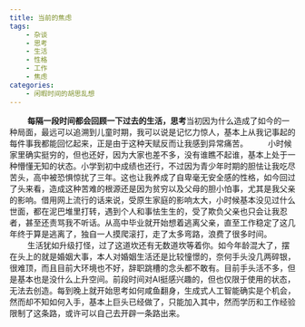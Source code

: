 ```yaml
---
title: 当前的焦虑
tags:
    - 杂谈
    - 思考
    - 生活
    - 性格
    - 工作
    - 焦虑
categories: 
    - 闲暇时间的胡思乱想
---
```


&nbsp;&nbsp;&nbsp;&nbsp;&nbsp;&nbsp;&nbsp;&nbsp;**每隔一段时间都会回顾一下过去的生活，思考**当初因为什么造成了如今的一种局面，最远可以追溯到儿童时期，我可以说是记忆力惊人，基本上从我记事起的每件事我都能回忆起来，正是由于这种天赋反而让我感到异常痛苦。
&nbsp;&nbsp;&nbsp;&nbsp;&nbsp;&nbsp;&nbsp;&nbsp;小时候家里确实挺穷的，但也还好，因为大家也差不多，没有谁瞧不起谁，基本上处于一种懵懂无知的状态。小学到初中成绩也还行，不过因为青少年时期的胆怯让我吃尽苦头，高中被恐惧惊扰了三年。这也让我养成了自卑毫无安全感的性格，如今回过了头来看，造成这种苦难的根源还是因为贫穷以及父母的胆小怕事，尤其是我父亲的影响。借用网上流行的话来说，受原生家庭的影响太大，小时候基本没见过什么世面，都在泥巴堆里打转，遇到个人和事怯生生的，受了欺负父亲也只会让我忍者，甚至还责骂我不听话。从高中毕业就开始想着逃离父亲，直至工作稳定了这几年终于算是逃离了，独自一人摸爬滚打，走了太多弯路，浪费了很多时间。
&nbsp;&nbsp;&nbsp;&nbsp;&nbsp;&nbsp;&nbsp;&nbsp;生活犹如升级打怪，过了这道坎还有无数道坎等着你。如今年龄混大了，摆在头上的就是婚姻大事，本人对婚姻生活还是比较憧憬的，奈何手头没几两碎银，很难顶，而且目前大环境也不好，辞职跳槽的念头都不敢有。目前手头活不多，但是基本也是没什么上升空间。前段时间对AI挺感兴趣的，但也仅限于使用的状态，无法去创造。每到晚上就开始思考如何咸鱼翻身，生成式人工智能确实是个机会，然而却不知如何入手，基本上巨头已经做了，只能加入其中，然而学历和工作经验限制了这条路，或许可以自己去开辟一条路出来。